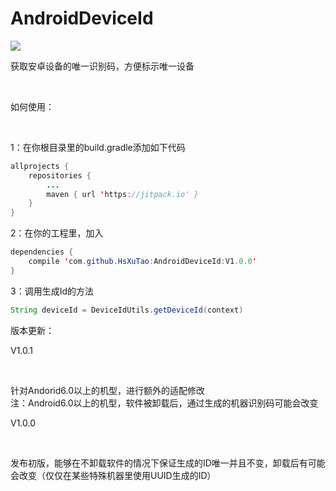 # AndroidDeviceId
[![](https://jitpack.io/v/HsXuTao/AndroidDeviceId.svg)](https://jitpack.io/#HsXuTao/AndroidDeviceId)

获取安卓设备的唯一识别码，方便标示唯一设备

</br>

如何使用：

</br>


1：在你根目录里的build.gradle添加如下代码
```java
allprojects {
    repositories {
        ...
        maven { url 'https://jitpack.io' }
    }
}
```


2：在你的工程里，加入
```java
dependencies {
    compile 'com.github.HsXuTao:AndroidDeviceId:V1.0.0'
}
```

3：调用生成Id的方法

````java
String deviceId = DeviceIdUtils.getDeviceId(context)
````


版本更新：
</br>

V1.0.1

</br>

针对Andorid6.0以上的机型，进行额外的适配修改
</br>
注：Android6.0以上的机型，软件被卸载后，通过生成的机器识别码可能会改变
</br>

V1.0.0

</br>

发布初版，能够在不卸载软件的情况下保证生成的ID唯一并且不变，卸载后有可能会改变（仅仅在某些特殊机器里使用UUID生成的ID）

